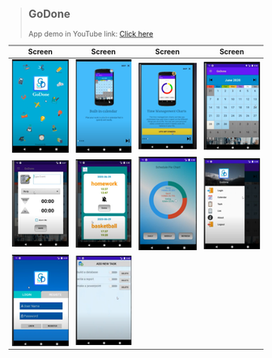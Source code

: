 >## GoDone
>App demo in YouTube link: [Click here](https://youtu.be/RB0xgyP7NBo)


| Screen | Screen | Screen | Screen |
| :------: | :-----------: | :-----------: | :-----------: |
| <img src="/GoDone/Image/image081.png"/>  | <img src="/GoDone/Image/image083.png"/>  | <img src="/GoDone/Image/image085.png"/> | <img src="/GoDone/Image/image087.png"/> | 
| <img src="/GoDone/Image/image089.png"/>  | <img src="/GoDone/Image/image091.png"/>  | <img src="/GoDone/Image/image093.png"/> | <img src="/GoDone/Image/image095.png"/> |
| <img src="/GoDone/Image/image097.png"/>  | <img src="/GoDone/Image/image099.png"/>  | |  |
